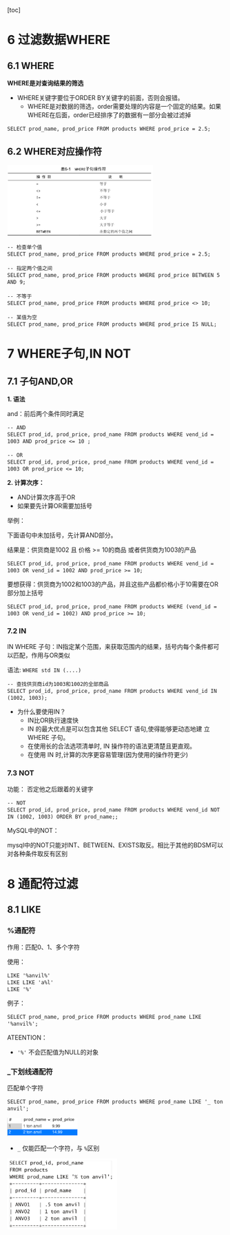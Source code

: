 [toc]



# 6 过滤数据WHERE



## 6.1 WHERE

**WHERE是对查询结果的筛选**

- WHERE关键字要位于ORDER BY关键字的前面，否则会报错。
  - WHERE是对数据的筛选，order需要处理的内容是一个固定的结果。如果WHERE在后面，order已经排序了的数据有一部分会被过滤掉

```mysql
SELECT prod_name, prod_price FROM products WHERE prod_price = 2.5;
```



## 6.2 WHERE对应操作符

<img src="image/4检索Select.pic/image-20220310173014473.png" alt="image-20220310173014473" style="zoom:33%;" />



```mysql
-- 检查单个值
SELECT prod_name, prod_price FROM products WHERE prod_price = 2.5;

-- 指定两个值之间
SELECT prod_name, prod_price FROM products WHERE prod_price BETWEEN 5 AND 9;

-- 不等于
SELECT prod_name, prod_price FROM products WHERE prod_price <> 10;

-- 某值为空
SELECT prod_name, prod_price FROM products WHERE prod_price IS NULL;
```







# 7 WHERE子句,IN NOT

## 7.1 子句AND,OR

**1. 语法**

and：前后两个条件同时满足

```mysql
-- AND
SELECT prod_id, prod_price, prod_name FROM products WHERE vend_id = 1003 AND prod_price <= 10 ;

-- OR
SELECT prod_id, prod_price, prod_name FROM products WHERE vend_id = 1003 OR prod_price <= 10;
```



**2. 计算次序：**

- AND计算次序高于OR
- 如果要先计算OR需要加括号



举例：

下面语句中未加括号，先计算AND部分。

结果是：供货商是1002 且 价格 >= 10的商品 或者供货商为1003的产品

```mysql
SELECT prod_id, prod_price, prod_name FROM products WHERE vend_id = 1003 OR vend_id = 1002 AND prod_price >= 10;
```



要想获得：供货商为1002和1003的产品，并且这些产品都价格小于10需要在OR部分加上括号

```mysql
SELECT prod_id, prod_price, prod_name FROM products WHERE (vend_id = 1003 OR vend_id = 1002) AND prod_price >= 10;
```



### 7.2 IN

IN WHERE 子句：IN指定某个范围，来获取范围内的结果，括号内每个条件都可以匹配，作用与OR类似



语法: `WHERE std IN (....)`

```mysql 
-- 查找供货商id为1003和1002的全部商品
SELECT prod_id, prod_price, prod_name FROM products WHERE vend_id IN (1002, 1003);
```



- 为什么要使用IN？
  - IN比OR执行速度快
  - IN 的最大优点是可以包含其他 SELECT 语句,使得能够更动态地建
    立 WHERE 子句。
  -  在使用长的合法选项清单时, IN 操作符的语法更清楚且更直观。
  -  在使用 IN 时,计算的次序更容易管理(因为使用的操作符更少)





### 7.3 NOT



功能： 否定他之后跟着的关键字

```mysql
-- NOT
SELECT prod_id, prod_price, prod_name FROM products WHERE vend_id NOT IN (1002, 1003) ORDER BY prod_name;;
```



MySQL中的NOT：

mysql中的NOT只能对INT、BETWEEN、EXISTS取反。相比于其他的BDSM可以对各种条件取反有区别







# 8 通配符过滤

## 8.1 LIKE

### %通配符

作用：匹配0、1、多个字符

使用：

```mysql
LIKE '%anvil%'
LIKE LIKE 'a%l'
LIKE '%'
```

例子：

```mysql
SELECT prod_name, prod_price FROM products WHERE prod_name LIKE '%anvil%';
```



ATEENTION：

- `'%'` 不会匹配值为NULL的对象



### _下划线通配符

匹配单个字符

```mysql
SELECT prod_name, prod_price FROM products WHERE prod_name LIKE '_ ton anvil';
```

<img src="image/6过滤数据WHERE.pic/image-20220316092206107.png" alt="image-20220316092206107" style="zoom: 33%;" />





- `_` 仅能匹配一个字符，与 `%`区别

<img src="image/6过滤数据WHERE.pic/image-20220316092425411.png" alt="image-20220316092425411" style="zoom: 33%;" />





